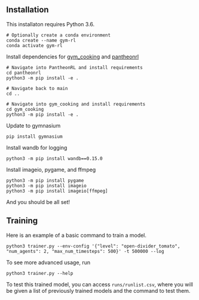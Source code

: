 ## Installation

This installaton requires Python 3.6.

```
# Optionally create a conda environment
conda create --name gym-rl
conda activate gym-rl
```

Install dependencies for [gym_cooking](https://github.com/rosewang2008/gym-cooking) and [pantheonrl](https://github.com/Stanford-ILIAD/PantheonRL)
```
# Navigate into PantheonRL and install requirements
cd pantheonrl
python3 -m pip install -e .

# Navigate back to main
cd .. 

# Navigate into gym_cooking and install requirements
cd gym_cooking
python3 -m pip install -e .
```

Update to gymnasium
```
pip install gymnasium
```

Install wandb for logging
```
python3 -m pip install wandb==0.15.0
```

Install imageio, pygame, and ffmpeg
```
python3 -m pip install pygame
python3 -m pip install imageio
python3 -m pip install imageio[ffmpeg]
```

And you should be all set!

## Training

Here is an example of a basic command to train a model. 

```
python3 trainer.py --env-config '{"level": "open-divider_tomato", "num_agents": 2, "max_num_timesteps": 500}' -t 500000 --log
```

To see more advanced usage, run
```
python3 trainer.py --help
```

To test this trained model, you can access `runs/runlist.csv`, where you will be given a list of previously trained models and the command to test them.